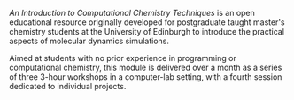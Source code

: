 *An Introduction to Computational Chemistry Techniques* is an open educational resource originally developed for postgraduate taught master's chemistry students at the University of Edinburgh to introduce the practical aspects of molecular dynamics simulations.

Aimed at students with no prior experience in programming or computational chemistry, this module is delivered over a month as a series of three 3-hour workshops in a computer-lab setting, with a fourth session dedicated to individual projects.

